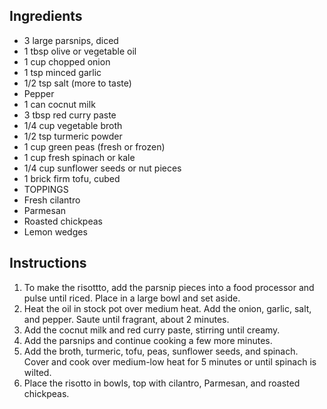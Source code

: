 ## Ingredients
- 3 large parsnips, diced
- 1 tbsp olive or vegetable oil
- 1 cup chopped onion
- 1 tsp minced garlic
- 1/2 tsp salt (more to taste)
- Pepper
- 1 can cocnut milk
- 3 tbsp red curry paste
- 1/4 cup vegetable broth
- 1/2 tsp turmeric powder
- 1 cup green peas (fresh or frozen)
- 1 cup fresh spinach or kale
- 1/4 cup sunflower seeds or nut pieces
- 1 brick firm tofu, cubed
- TOPPINGS
- Fresh cilantro
- Parmesan
- Roasted chickpeas
- Lemon wedges

## Instructions
1. To make the risottto, add the parsnip pieces into a food processor and pulse until riced. Place in a large bowl and set aside.
2. Heat the oil in stock pot over medium heat. Add the onion, garlic, salt, and pepper. Saute until fragrant, about 2 minutes. 
3. Add the cocnut milk and red curry paste, stirring until creamy.
4. Add the parsnips and continue cooking a few more minutes.
5. Add the broth, turmeric, tofu, peas, sunflower seeds, and spinach. Cover and cook over medium-low heat for 5 minutes or until spinach is wilted.
6. Place the risotto in bowls, top with cilantro, Parmesan, and roasted chickpeas.

